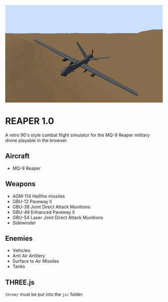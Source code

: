 <p align="center"> 
    <img src="assets/images/image2.png">
</p>

# REAPER 1.0

A retro 90's style combat flight simulator for the MQ-9 Reaper military drone playable in the browser.

## Aircraft

-   MQ-9 Reaper

## Weapons

-   AGM-114 Hellfire missiles
-   GBU-12 Paveway II
-   GBU-38 Joint Direct Attack Munitions
-   GBU-49 Enhanced Paveway II
-   GBU-54 Laser Joint Direct Attack Munitions
-   Sidewinder

## Enemies

-   Vehicles
-   Anti Air Artillery
-   Surface to Air Missiles
-   Tanks

## THREE.js

`three/` must be put into the `js/` folder.
